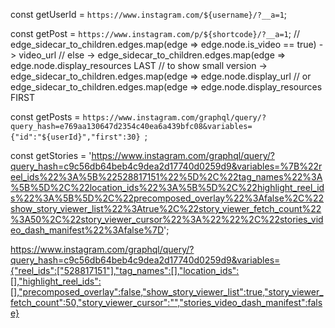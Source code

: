const getUserId = `https://www.instagram.com/${username}/?__a=1`;

const getPost = `https://www.instagram.com/p/${shortcode}/?__a=1`;
// edge_sidecar_to_children.edges.map(edge => edge.node.is_video == true) -> video_url
// else -> edge_sidecar_to_children.edges.map(edge => edge.node.display_resources LAST
// to show small version -> edge_sidecar_to_children.edges.map(edge => edge.node.display_url
// or edge_sidecar_to_children.edges.map(edge => edge.node.display_resources FIRST

const getPosts = `https://www.instagram.com/graphql/query/?query_hash=e769aa130647d2354c40ea6a439bfc08&variables={"id":"${userId}","first":30} `;

const getStories =
'https://www.instagram.com/graphql/query/?query_hash=c9c56db64beb4c9dea2d17740d0259d9&variables=%7B%22reel_ids%22%3A%5B%22528817151%22%5D%2C%22tag_names%22%3A%5B%5D%2C%22location_ids%22%3A%5B%5D%2C%22highlight_reel_ids%22%3A%5B%5D%2C%22precomposed_overlay%22%3Afalse%2C%22show_story_viewer_list%22%3Atrue%2C%22story_viewer_fetch_count%22%3A50%2C%22story_viewer_cursor%22%3A%22%22%2C%22stories_video_dash_manifest%22%3Afalse%7D';

https://www.instagram.com/graphql/query/?query_hash=c9c56db64beb4c9dea2d17740d0259d9&variables={"reel_ids":["528817151"],"tag_names":[],"location_ids":[],"highlight_reel_ids":[],"precomposed_overlay":false,"show_story_viewer_list":true,"story_viewer_fetch_count":50,"story_viewer_cursor":"","stories_video_dash_manifest":false}

